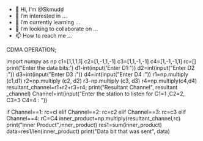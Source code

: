 - 👋 Hi, I’m @Skmudd
- 👀 I’m interested in ...
- 🌱 I’m currently learning ...
- 💞️ I’m looking to collaborate on ...
- 📫 How to reach me ...

CDMA OPERATION;

import numpy as np c1=[1,1,1,1]
                   c2=[1,-1,1,-1]
                   c3=[1,1,-1,-1]
                   c4=[1,-1,-1,1]
                   rc=[]
                   print("Enter the data bits:')
                   d1-int(input('Enter D1:")) 
                   d2=int(input("Enter D2 :"))
                   d3=int(input("Enter D3 :"))
                   d4=int(input("Enter D4 :")) 
                   r1=np.multiply (c1,d1) 
                   r2=np.multiply (c2, d2) 
                   r3-np.multiply (c3, d3)
                   r4=np.multiply(c4,d4) resultant_channel=r1+r2+r3+r4;
print("Resultant Channel", resultant _channel)
Channel=int(input("Enter the station to listen for C1=1 ,C2=2, C3=3 C4=4 : "))

if Channel==1:
rc=cl 
elif Channel==2:
rc=c2 
elif Channel==3:
rc=c3 
elif Channel==4:
rC=C4 
inner_product=np.multiply(resultant_channel,rc)
print("Inner Product",inner_product) res1=sum(inner_product)
data=res1/len(inner_product)
print("Data bit that was sent", data)



<!---
Skmudd/Skmudd is a ✨ special ✨ repository because its `README.md` (this file) appears on your GitHub profile.
You can click the Preview link to take a look at your changes.
--->
